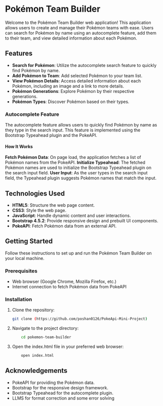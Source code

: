 # Pokémon Team Builder

Welcome to the Pokémon Team Builder web application! This application allows users to create and manage their Pokémon teams with ease. Users can search for Pokémon by name using an autocomplete feature, add them to their team, and view detailed information about each Pokémon.

## Features

- **Search for Pokémon**: Utilize the autocomplete search feature to quickly find Pokémon by name.
- **Add Pokémon to Team**: Add selected Pokémon to your team list.
- **View Pokémon Details**: Access detailed information about each Pokémon, including an image and a link to more details.
- **Pokémon Generations**: Explore Pokémon by their respective generations.
- **Pokémon Types**: Discover Pokémon based on their types.

### Autocomplete Feature
The autocomplete feature allows users to quickly find Pokémon by name as they type in the search input. This feature is implemented using the Bootstrap Typeahead plugin and the PokeAPI.

#### How It Works
**Fetch Pokémon Data**: On page load, the application fetches a list of Pokémon names from the PokeAPI.
**Initialize Typeahead**: The fetched Pokémon names are used to initialize the Bootstrap Typeahead plugin on the search input field.
**User Input**: As the user types in the search input field, the Typeahead plugin suggests Pokémon names that match the input.

## Technologies Used
- **HTML5**: Structure the web page content.
- **CSS3**: Style the web page.
- **JavaScript**: Handle dynamic content and user interactions.
- **Bootstrap 4.5.2**: Provide responsive design and prebuilt UI components.
- **PokeAPI**: Fetch Pokémon data from an external API.

## Getting Started

Follow these instructions to set up and run the Pokémon Team Builder on your local machine.

### Prerequisites

- Web browser (Google Chrome, Mozilla Firefox, etc.)
- Internet connection to fetch Pokémon data from PokeAPI

### Installation

1. Clone the repository:
   ```bash
   git clone (https://github.com/poshan0126/PokeApi-Mini-Project)

2. Navigate to the project directory:
    ```bash
        cd pokemon-team-builder
3. Open the index.html file in your preferred web browser:
    ```bash
        open index.html

## Acknowledgements
- PokeAPI for providing the Pokémon data.
- Bootstrap for the responsive design framework.
- Bootstrap Typeahead for the autocomplete plugin.
- LLMS for format correction and some error solving








